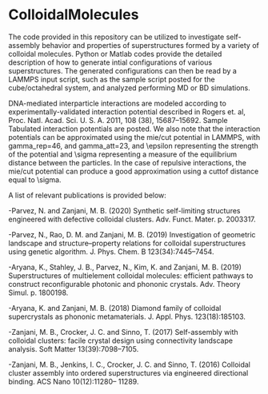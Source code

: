 # ColloidalMolecules
The code provided in this repository can be utilized to investigate self-assembly behavior and properties of superstructures formed by a variety of colloidal molecules. Python or Matlab codes provide the detailed description of how to generate intial configurations of various superstructures. The generated configurations can then be read by a LAMMPS input script, such as the sample script posted for the cube/octahedral system, and analyzed performing MD or BD simulations.

DNA-mediated interparticle interactions are modeled according to experimentally-validated interaction potential described in Rogers et. al, Proc. Natl. Acad. Sci. U. S. A. 2011, 108 (38), 15687–15692. Sample Tabulated interaction potentials are posted. We also note that the interaction potentials can be approximated using the mie/cut potential in LAMMPS, with gamma_rep=46, and gamma_att=23, and \epsilon representing the strength of the potential and \sigma representing a measure of the equilibrium distance between the particles. In the case of repulsive interactions, the mie/cut potential can produce a good approximation using a cuttof distance equal to \sigma.

A list of relevant publications is provided below:

-Parvez, N. and Zanjani, M. B. (2020) Synthetic self-limiting structures engineered with defective colloidal clusters. Adv. Funct. Mater. p. 2003317.

-Parvez, N., Rao, D. M. and Zanjani, M. B. (2019) Investigation of geometric landscape and structure–property relations for colloidal superstructures using genetic algorithm. J. Phys. Chem. B 123(34):7445–7454.

-Aryana, K., Stahley, J. B., Parvez, N., Kim, K. and Zanjani, M. B. (2019) Superstructures of multielement colloidal molecules: efficient pathways to construct reconfigurable photonic and phononic crystals. Adv. Theory Simul. p. 1800198.

-Aryana, K. and Zanjani, M. B. (2018) Diamond family of colloidal supercrystals as phononic metamaterials. J. Appl. Phys. 123(18):185103.

-Zanjani, M. B., Crocker, J. C. and Sinno, T. (2017) Self-assembly with colloidal clusters: facile crystal design using connectivity landscape analysis. Soft Matter 13(39):7098–7105.

-Zanjani, M. B., Jenkins, I. C., Crocker, J. C. and Sinno, T. (2016) Colloidal cluster assembly into ordered superstructures via engineered directional binding. ACS Nano 10(12):11280– 11289.
